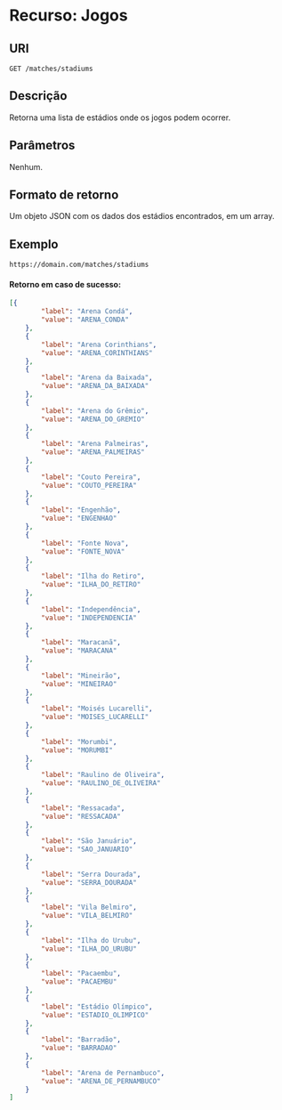 
# Recurso: Jogos

## URI
    GET /matches/stadiums

## Descrição
Retorna uma lista de estádios onde os jogos podem ocorrer.

## Parâmetros
Nenhum.

## Formato de retorno
Um objeto JSON com os dados dos estádios encontrados, em um array.

## Exemplo

    https://domain.com/matches/stadiums

#### Retorno em caso de sucesso:
``` json
[{
        "label": "Arena Condá",
        "value": "ARENA_CONDA"
    },
    {
        "label": "Arena Corinthians",
        "value": "ARENA_CORINTHIANS"
    },
    {
        "label": "Arena da Baixada",
        "value": "ARENA_DA_BAIXADA"
    },
    {
        "label": "Arena do Grêmio",
        "value": "ARENA_DO_GREMIO"
    },
    {
        "label": "Arena Palmeiras",
        "value": "ARENA_PALMEIRAS"
    },
    {
        "label": "Couto Pereira",
        "value": "COUTO_PEREIRA"
    },
    {
        "label": "Engenhão",
        "value": "ENGENHAO"
    },
    {
        "label": "Fonte Nova",
        "value": "FONTE_NOVA"
    },
    {
        "label": "Ilha do Retiro",
        "value": "ILHA_DO_RETIRO"
    },
    {
        "label": "Independência",
        "value": "INDEPENDENCIA"
    },
    {
        "label": "Maracanã",
        "value": "MARACANA"
    },
    {
        "label": "Mineirão",
        "value": "MINEIRAO"
    },
    {
        "label": "Moisés Lucarelli",
        "value": "MOISES_LUCARELLI"
    },
    {
        "label": "Morumbi",
        "value": "MORUMBI"
    },
    {
        "label": "Raulino de Oliveira",
        "value": "RAULINO_DE_OLIVEIRA"
    },
    {
        "label": "Ressacada",
        "value": "RESSACADA"
    },
    {
        "label": "São Januário",
        "value": "SAO_JANUARIO"
    },
    {
        "label": "Serra Dourada",
        "value": "SERRA_DOURADA"
    },
    {
        "label": "Vila Belmiro",
        "value": "VILA_BELMIRO"
    },
    {
        "label": "Ilha do Urubu",
        "value": "ILHA_DO_URUBU"
    },
    {
        "label": "Pacaembu",
        "value": "PACAEMBU"
    },
    {
        "label": "Estádio Olímpico",
        "value": "ESTADIO_OLIMPICO"
    },
    {
        "label": "Barradão",
        "value": "BARRADAO"
    },
    {
        "label": "Arena de Pernambuco",
        "value": "ARENA_DE_PERNAMBUCO"
    }
]
```

